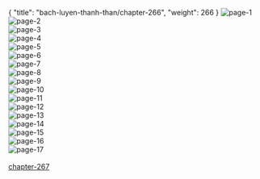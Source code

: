 { "title": "bach-luyen-thanh-than/chapter-266", "weight": 266 }
<img src="bach-luyen-thanh-than_0266_01-f5be62283e428a80cd1a31e6f3db7203.webp" alt="page-1" origin="http://1.bp.blogspot.com/-khMt8YF70BI/W3UOozRTnmI/AAAAAAAAEVo/u1rI8Rq7tTUnt8ugJC055HJcKw4CXvl9QCLcBGAs/s1600/0001.jpg?imgmax=0"><br/>
<img src="bach-luyen-thanh-than_0266_02-c2a8d7f79d80c8eed41b53f1099e791e.webp" alt="page-2" origin="http://1.bp.blogspot.com/-pGUWesqNTx0/W3UOpCLRrUI/AAAAAAAAEVs/BbOaHjRELmog-_PqOpjSMquDjdw66CovwCLcBGAs/s1600/0002.jpg?imgmax=0"><br/>
<img src="bach-luyen-thanh-than_0266_03-2951a5eb6e245c718df8ed1fa554801e.webp" alt="page-3" origin="http://1.bp.blogspot.com/-pO_cvPbwxvE/W3UOo6Imn3I/AAAAAAAAEVk/aQSvLkilGfgm_d0MuM5PjjuNHAA3iv2rQCLcBGAs/s1600/0003.jpg?imgmax=0"><br/>
<img src="bach-luyen-thanh-than_0266_04-2ec56c28047fb4b05c5b8b6cab12599a.webp" alt="page-4" origin="http://1.bp.blogspot.com/-9GoVK571M-Q/W3UOpqXJwJI/AAAAAAAAEVw/V_gHdMv0HCg4ZGIY0DPZX1LkU72kV6efwCLcBGAs/s1600/0004.jpg?imgmax=0"><br/>
<img src="bach-luyen-thanh-than_0266_05-c7537c022fc5ba27f83074ed25d75155.webp" alt="page-5" origin="http://1.bp.blogspot.com/-WAH1umm4sIo/W3UOqFprUHI/AAAAAAAAEV0/xHCyciYjbDEMMhVLvnZG_MQi6H_zHRYLACLcBGAs/s1600/0005.jpg?imgmax=0"><br/>
<img src="bach-luyen-thanh-than_0266_06-9841651b08a30b22b5f65b490b0531ca.webp" alt="page-6" origin="http://1.bp.blogspot.com/-t1-S8gZVves/W3UOqt1COvI/AAAAAAAAEV4/-PcIp-eymoYvViq2iys6rVH6iATrHTOOwCLcBGAs/s1600/0006.jpg?imgmax=0"><br/>
<img src="bach-luyen-thanh-than_0266_07-8681cc32b3d8d2ba71bcff8edfeef571.webp" alt="page-7" origin="http://1.bp.blogspot.com/-_AbqoOPbnZ8/W3UOq9x659I/AAAAAAAAEV8/fWJtp5iwk38BE5G3Wal0OmJ174nWECQcQCLcBGAs/s1600/0007.jpg?imgmax=0"><br/>
<img src="bach-luyen-thanh-than_0266_08-f19487cda4fc97735ea16f1811777850.webp" alt="page-8" origin="http://1.bp.blogspot.com/-UtdAR7KulzA/W3UOrJR6M_I/AAAAAAAAEWA/IXhX-ekf15A90q7nhiVePv40yUg7EIzGACLcBGAs/s1600/0008.jpg?imgmax=0"><br/>
<img src="bach-luyen-thanh-than_0266_09-ebede7bf07a60fc14dcf38b126474df6.webp" alt="page-9" origin="http://1.bp.blogspot.com/-gEaGSJqFKFA/W3UOrEWKMVI/AAAAAAAAEWE/IW9X9T7fads1e1HE5OYDzmzgq-lIvMXRQCLcBGAs/s1600/0009.jpg?imgmax=0"><br/>
<img src="bach-luyen-thanh-than_0266_10-7aa5d804dda89d974897083b49adf0f9.webp" alt="page-10" origin="http://1.bp.blogspot.com/-JXIDncjj3B4/W3UOrqZSd3I/AAAAAAAAEWI/4T4uOrdnjWg2BgGeaGfpJPLR6ZCdmUApACLcBGAs/s1600/0010.jpg?imgmax=0"><br/>
<img src="bach-luyen-thanh-than_0266_11-c312b4a669e7a4c3e059a9e36ef9da64.webp" alt="page-11" origin="http://1.bp.blogspot.com/-MsW-f8zXVBI/W3UOr73TR7I/AAAAAAAAEWM/YWDzmOM9fzQFmYeya4QPWDatJCf9RMXIACLcBGAs/s1600/0011.jpg?imgmax=0"><br/>
<img src="bach-luyen-thanh-than_0266_12-e73f1c1bf34ec6c5c91fc78bbfb7192b.webp" alt="page-12" origin="http://1.bp.blogspot.com/-shNSBZQQmus/W3UOsO-l2II/AAAAAAAAEWU/L3P75qD6V68roJ878k9ul6wdiU9p0iv9ACLcBGAs/s1600/0012.jpg?imgmax=0"><br/>
<img src="bach-luyen-thanh-than_0266_13-c4816a38495be4a981dc65f588a729c5.webp" alt="page-13" origin="http://1.bp.blogspot.com/-Z8v7MIDdtt8/W3UOsMHXHiI/AAAAAAAAEWQ/OBfF4pqappk5G8g27WY8CyTR1M3uxymjgCLcBGAs/s1600/0013.jpg?imgmax=0"><br/>
<img src="bach-luyen-thanh-than_0266_14-b4630535e7e8e58b34353940f6359d79.webp" alt="page-14" origin="http://1.bp.blogspot.com/-tnaiebrSbiE/W3UOssNyqZI/AAAAAAAAEWY/dAH0QlXPrQoC-OSwiDZGkeCMugEJi91iQCLcBGAs/s1600/0014.jpg?imgmax=0"><br/>
<img src="bach-luyen-thanh-than_0266_15-57154f72a93b9714e44716e435ffde6d.webp" alt="page-15" origin="http://1.bp.blogspot.com/-0OLoVjtGHIo/W3UOsxC2b1I/AAAAAAAAEWc/SiqsOaXb7hQbNxLUvKLdBPPcloHf0Bc_ACLcBGAs/s1600/0015.jpg?imgmax=0"><br/>
<img src="bach-luyen-thanh-than_0266_16-6630f854fba97ae88d46a3c2b34ee43f.webp" alt="page-16" origin="http://1.bp.blogspot.com/-eX8XtDJ2W2Q/W3UOtOkjJJI/AAAAAAAAEWg/UAFxsHUINCkrtal9wV_uPrYaCGQZa8FvgCLcBGAs/s1600/0016.jpg?imgmax=0"><br/>
<img src="bach-luyen-thanh-than_0266_17-998d18d2e500d8efef7bfdbaf6ff4be9.webp" alt="page-17" origin="http://1.bp.blogspot.com/-p0PTgHOWtnw/W3UOtBU39FI/AAAAAAAAEWk/0R_DdowU79QOQWCyJkGtDzNjm_YY126NACLcBGAs/s1600/0017.jpg?imgmax=0"><br/>
<br/><a class="nextchap" href="/bach-luyen-thanh-than/chapter-267">chapter-267</a>
